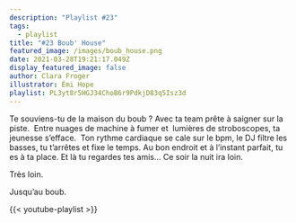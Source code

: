 ```yaml
---
description: "Playlist #23"
tags:
  - playlist
title: "#23 Boub' House"
featured_image: /images/boub_house.png
date: 2021-03-28T19:21:17.049Z
display_featured_image: false
author: Clara Froger
illustrator: Émi Hope
playlist: PL3yt8r5HGJ34ChoB6r9PdkjD83q5Isz3d
---
```

Te souviens-tu de la maison du boub ? 
Avec ta team prête à saigner sur la piste.  
Entre nuages de machine à fumer et  lumières de stroboscopes, ta jeunesse s’efface.  
Ton rythme cardiaque se cale sur le bpm, le DJ filtre les basses, tu t’arrêtes et fixe le temps. Au bon endroit et à l’instant parfait, tu es à ta place. Et là tu regardes tes amis… 
Ce soir la nuit ira loin.

Très loin.

Jusqu’au boub.

{{< youtube-playlist >}}